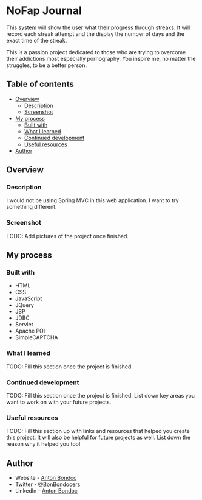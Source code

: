 # NoFap Journal

This system will show the user what their progress through streaks. It will record each streak attempt and the display the number of days and the exact time of the streak.

This is a passion project dedicated to those who are trying to overcome their addictions most especially pornography. You inspire me, no matter the struggles, to be a better person.

## Table of contents

- [Overview](#overview)
  - [Description](#description)
  - [Screenshot](#screenshot)
- [My process](#my-process)
  - [Built with](#built-with)
  - [What I learned](#what-i-learned)
  - [Continued development](#continued-development)
  - [Useful resources](#useful-resources)
- [Author](#author)

## Overview

### Description

I would not be using Spring MVC in this web application. I want to try something different.

### Screenshot

TODO: Add pictures of the project once finished.

## My process

### Built with

- HTML
- CSS
- JavaScript
- JQuery
- JSP
- JDBC
- Servlet
- Apache POI
- SimpleCAPTCHA

### What I learned

TODO: Fill this section once the project is finished.

### Continued development

TODO: Fill this section once the project is finished. List down key areas you want to work on with your future projects.

### Useful resources

TODO: Fill this section up with links and resources that helped you create this project. It will also be helpful for future projects as well. List down the reason why it helped you too!

## Author

- Website - [Anton Bondoc](https://antonbondoc.wordpress.com/)
- Twitter - [@BonBondocers](https://twitter.com/bonbondocers)
- LinkedIn - [Anton Bondoc](https://www.linkedin.com/in/anton-bondoc-7231a71b5/)